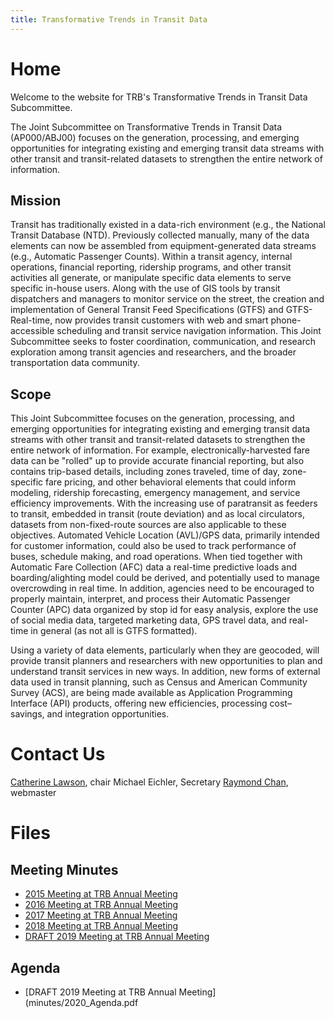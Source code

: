 ```yaml
---
title: Transformative Trends in Transit Data
---
```


# Home

Welcome to the website for TRB's Transformative Trends in Transit Data Subcommittee.

The Joint Subcommittee on Transformative Trends in Transit Data (AP000/ABJ00) focuses on the generation, processing, and emerging opportunities for integrating existing and emerging transit data streams with other transit and transit-related datasets to strengthen the entire network of information.

## Mission

Transit has traditionally existed in a data-rich environment (e.g., the National Transit Database (NTD).  Previously collected manually, many of the data elements can now be assembled from equipment-generated data streams (e.g., Automatic Passenger Counts).  Within a transit agency, internal operations, financial reporting, ridership programs, and other transit activities all generate, or manipulate specific data elements to serve specific in-house users.  Along with the use of GIS tools by transit dispatchers and managers to monitor service on the street, the creation and implementation of General Transit Feed Specifications (GTFS) and GTFS-Real-time, now provides transit customers with web and smart phone-accessible scheduling and transit service navigation information.  This Joint Subcommittee seeks to foster coordination, communication, and research exploration among transit agencies and researchers, and the broader transportation data community. 

## Scope

This Joint Subcommittee focuses on the generation, processing, and emerging opportunities for integrating existing and emerging transit data streams with other transit and transit-related datasets to strengthen the entire network of information.  For example, electronically-harvested fare data can be "rolled" up to provide accurate financial reporting, but also contains trip-based details, including zones traveled, time of day, zone-specific fare pricing, and other behavioral elements that could inform modeling, ridership forecasting, emergency management, and service efficiency improvements.  With the increasing use of paratransit as feeders to transit, embedded in transit (route deviation) and as local circulators, datasets from non-fixed-route sources are also applicable to these objectives.  Automated Vehicle Location (AVL)/GPS data, primarily intended for customer information, could also be used to track performance of buses, schedule making, and road operations.  When tied together with Automatic Fare Collection (AFC) data a real-time predictive loads and boarding/alighting model could be derived, and potentially used to manage overcrowding in real time.  In addition, agencies need to be encouraged to properly maintain, interpret, and process their Automatic Passenger Counter (APC) data organized by stop id for easy analysis, explore the use of social media data, targeted marketing data, GPS travel data, and real-time in general (as not all is GTFS formatted). 

Using a variety of data elements, particularly when they are geocoded, will provide transit planners and researchers with new opportunities to plan and understand transit services in new ways.  In addition, new forms of external data used in transit planning, such as Census and American Community Survey (ACS), are being made available as Application Programming Interface (API) products, offering new efficiencies, processing cost–savings, and integration opportunities. 

# Contact Us

[Catherine Lawson](https://www.albany.edu/gp/lawson.php), chair 
Michael Eichler, Secretary
[Raymond Chan](https://www.raychan.me), webmaster

# Files

## Meeting Minutes

* [2015 Meeting at TRB Annual Meeting](minutes/2015_Meeting_Minutes.pdf)
* [2016 Meeting at TRB Annual Meeting](minutes/2016_Meeting_Minutes.pdf)
* [2017 Meeting at TRB Annual Meeting](minutes/2017_Meeting_Minutes.pdf)
* [2018 Meeting at TRB Annual Meeting](minutes/2018_Meeting_Minutes.pdf)
* [DRAFT 2019 Meeting at TRB Annual Meeting](minutes/DRAFT_2019_Meeting_Minutes.pdf)

## Agenda
* [DRAFT 2019 Meeting at TRB Annual Meeting](minutes/2020_Agenda.pdf


